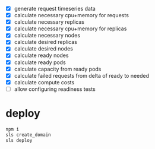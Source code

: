 - [x] generate request timeseries data
- [x] calculate necessary cpu+memory for requests
- [x] calculate necessary replicas
- [x] calculate necessary cpu+memory for replicas
- [x] calculate necessary nodes
- [x] calculate desired replicas
- [x] calculate desired nodes
- [x] calculate ready nodes
- [x] calculate ready pods
- [x] calculate capacity from ready pods
- [x] calculate failed requests from delta of ready to needed
- [x] calculate compute costs
- [ ] allow configuring readiness tests

# deploy

```bash
npm i
sls create_domain
sls deploy
```

